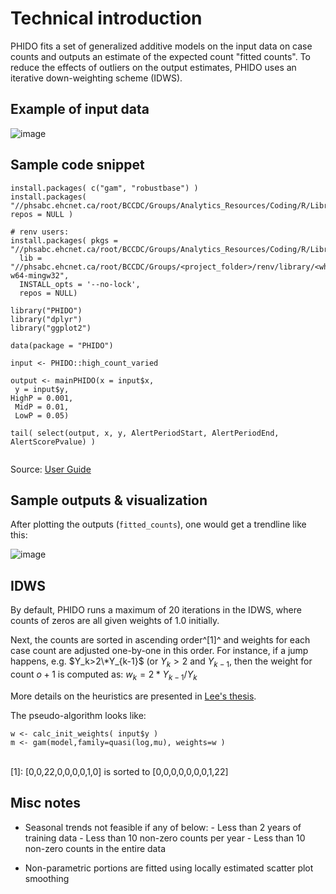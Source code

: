 
# Technical introduction

PHIDO fits a set of generalized additive models on the input data on case counts and outputs an estimate of the expected count "fitted counts". To reduce the effects of outliers on the output estimates, PHIDO uses an iterative down-weighting scheme (IDWS).


## Example of input data

![image](https://github.com/user-attachments/assets/c63f0e71-71c4-4933-9142-0292eea34883)

## Sample code snippet

```
install.packages( c("gam", "robustbase") )
install.packages( "//phsabc.ehcnet.ca/root/BCCDC/Groups/Analytics_Resources/Coding/R/Library/PHIDO_0.2.0.tar.gz", repos = NULL )

# renv users:
install.packages( pkgs = "//phsabc.ehcnet.ca/root/BCCDC/Groups/Analytics_Resources/Coding/R/Library/PHIDO_0.2.0.tar.gz",
  lib = "//phsabc.ehcnet.ca/root/BCCDC/Groups/<project_folder>/renv/library/<which_R_ver>/x86_64-w64-mingw32",
  INSTALL_opts = '--no-lock',
  repos = NULL)

library("PHIDO")
library("dplyr")
library("ggplot2")

data(package = "PHIDO")

input <- PHIDO::high_count_varied

output <- mainPHIDO(x = input$x,
 y = input$y, 
HighP = 0.001,
 MidP = 0.01,
 LowP = 0.05)

tail( select(output, x, y, AlertPeriodStart, AlertPeriodEnd, AlertScorePvalue) )


```
Source: [User Guide](https://healthbc.sharepoint.com/sites/BCCDCDataAnalyticsServicePHSA/_layouts/15/download.aspx?SourceUrl=/sites/BCCDCDataAnalyticsServicePHSA/Epidemiological%20Methods/PHIDO%20user%20manual%20V2%20for%20sharepoint.pdf)


## Sample outputs & visualization

After plotting the outputs (```fitted_counts```), one would get a trendline like this:

![image](https://github.com/user-attachments/assets/1bfb5394-82aa-4ba4-ab39-c5c6a3a0c156)


## IDWS

By default, PHIDO runs a maximum of 20 iterations in the IDWS, where counts of zeros are all given weights of 1.0 initially. 

Next, the counts are sorted in ascending order^[1]^ and weights for each case count are adjusted one-by-one in this order.
For instance, if a jump happens, e.g. $Y_k>2\*Y_{k-1}$ (or $Y_k > 2$ and $Y_{k-1}$, then the weight for count $o+1$ is computed as:
      $w_{k} = 2*Y_{k-1} / Y_{k}$

More details on the heuristics are presented in [Lee's thesis](https://www.google.com/url?sa=t&rct=j&q=&esrc=s&source=web&cd=&cad=rja&uact=8&ved=2ahUKEwjcserk-f-IAxVICTQIHYlrES4QFnoECBUQAQ&url=https%3A%2F%2Fopen.library.ubc.ca%2Fmedia%2Fstream%2Fpdf%2F24%2F1.0380711%2F4&usg=AOvVaw1XUjdEcZI-gdNSnpSMRPx2&opi=89978449). 

The pseudo-algorithm looks like:
```
w <- calc_init_weights( input$y )
m <- gam(model,family=quasi(log,mu), weights=w )
```

<br>
[1]: [0,0,22,0,0,0,0,1,0] is sorted to [0,0,0,0,0,0,0,1,22]

## Misc notes

- Seasonal trends not feasible if any of below:
      - Less than 2 years of training data
      - Less than 10 non-zero counts per year
      - Less than 10 non-zero counts in the entire data

- Non-parametric portions are fitted using locally estimated scatter plot smoothing


